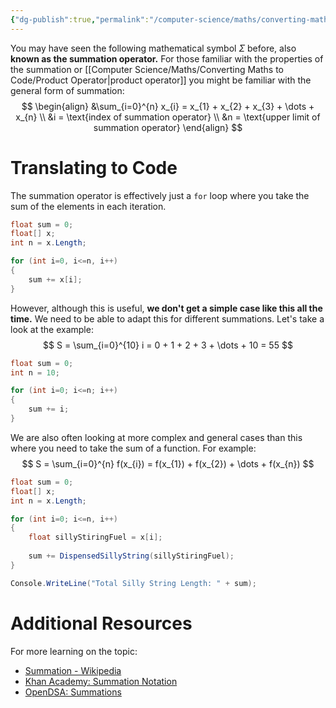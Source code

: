 ```yaml
---
{"dg-publish":true,"permalink":"/computer-science/maths/converting-maths-to-code/summation-operator/","tags":["beginner","intermediate"]}
---
```


You may have seen the following mathematical symbol $\Sigma$ before, also **known as the summation operator.** For those familiar with the properties of the summation or [[Computer Science/Maths/Converting Maths to Code/Product Operator\|product operator]] you might be familiar with the general form of summation:
$$
\begin{align}
&\sum_{i=0}^{n} x_{i} = x_{1} + x_{2} + x_{3} + \dots + x_{n} \\
&i = \text{index of summation operator} \\
&n = \text{upper limit of summation operator}
\end{align}
$$
# Translating to Code

The summation operator is effectively just a `for` loop where you take the sum of the elements in each iteration.

```csharp
float sum = 0;
float[] x;
int n = x.Length;

for (int i=0, i<=n, i++)
{
	sum += x[i];
}
```

However, although this is useful, **we don't get a simple case like this all the time.** We need to be able to adapt this for different summations. Let's take a look at the example:
$$
S = \sum_{i=0}^{10} i = 0 + 1 + 2 + 3 + \dots + 10 = 55
$$
```csharp
float sum = 0;
int n = 10;

for (int i=0; i<=n; i++)
{
	sum += i;
}
```

We are also often looking at more complex and general cases than this where you need to take the sum of a function. For example:
$$
S = \sum_{i=0}^{n} f(x_{i}) = f(x_{1}) + f(x_{2}) + \dots + f(x_{n})
$$
```csharp
float sum = 0;
float[] x;
int n = x.Length;

for (int i=0; i<=n, i++)
{
	float sillyStiringFuel = x[i];
	
	sum += DispensedSillyString(sillyStiringFuel);
}

Console.WriteLine("Total Silly String Length: " + sum);
```

# Additional Resources

For more learning on the topic:
- [Summation - Wikipedia](https://en.wikipedia.org/wiki/Summation)
- [Khan Academy: Summation Notation](https://www.khanacademy.org/math/ap-calculus-ab/ab-integration-new/ab-6-3/a/review-summation-notation)
- [OpenDSA: Summations](https://opendsa-server.cs.vt.edu/ODSA/Books/CS3/html/Summations.html)